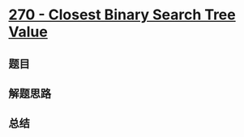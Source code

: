 # [270 - Closest Binary Search Tree Value](https://leetcode.com/problems/closest-binary-search-tree-value/)

## 题目


## 解题思路


## 总结



